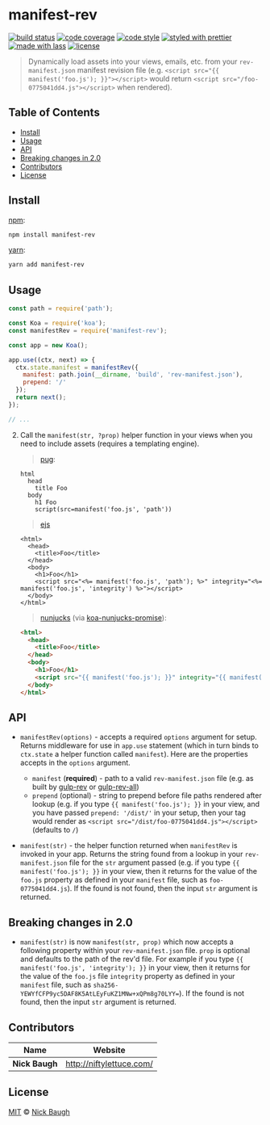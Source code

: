 # manifest-rev

[![build status](https://img.shields.io/travis/ladjs/manifest-rev.svg)](https://travis-ci.org/ladjs/manifest-rev)
[![code coverage](https://img.shields.io/codecov/c/github/ladjs/manifest-rev.svg)](https://codecov.io/gh/ladjs/manifest-rev)
[![code style](https://img.shields.io/badge/code_style-XO-5ed9c7.svg)](https://github.com/sindresorhus/xo)
[![styled with prettier](https://img.shields.io/badge/styled_with-prettier-ff69b4.svg)](https://github.com/prettier/prettier)
[![made with lass](https://img.shields.io/badge/made_with-lass-95CC28.svg)](https://lass.js.org)
[![license](https://img.shields.io/github/license/ladjs/manifest-rev.svg)](<>)

> Dynamically load assets into your views, emails, etc. from your `rev-manifest.json` manifest revision file (e.g. `<script src="{{ manifest('foo.js'); }}"></script>` would return `<script src="/foo-0775041dd4.js"></script>` when rendered).


## Table of Contents

* [Install](#install)
* [Usage](#usage)
* [API](#api)
* [Breaking changes in 2.0](#breaking-changes-in-20)
* [Contributors](#contributors)
* [License](#license)


## Install

[npm][]:

```sh
npm install manifest-rev
```

[yarn][]:

```sh
yarn add manifest-rev
```


## Usage

```js
const path = require('path');

const Koa = require('koa');
const manifestRev = require('manifest-rev');

const app = new Koa();

app.use((ctx, next) => {
  ctx.state.manifest = manifestRev({
    manifest: path.join(__dirname, 'build', 'rev-manifest.json'),
    prepend: '/'
  });
  return next();
});

// ...
```

2. Call the `manifest(str, ?prop)` helper function in your views when you need to include assets (requires a templating engine).

   > [pug][]:

   ```pug
   html
     head
       title Foo
     body
       h1 Foo
       script(src=manifest('foo.js', 'path'))
   ```

   > [ejs][]

   ```ejs
   <html>
     <head>
       <title>Foo</title>
     </head>
     <body>
       <h1>Foo</h1>
       <script src="<%= manifest('foo.js', 'path'); %>" integrity="<%= manifest('foo.js', 'integrity') %>"></script>
     </body>
   </html>
   ```

   > [nunjucks][] (via [koa-nunjucks-promise][]):

   ```html
   <html>
     <head>
       <title>Foo</title>
     </head>
     <body>
       <h1>Foo</h1>
       <script src="{{ manifest('foo.js'); }}" integrity="{{ manifest('foo.js', 'integrity'); }}"></script>
     </body>
   </html>
   ```


## API

* `manifestRev(options)` - accepts a required `options` argument for setup. Returns middleware for use in `app.use` statement (which in turn binds to `ctx.state` a helper function called `manifest`). Here are the properties accepts in the `options` argument.

  * `manifest` (**required**) - path to a valid `rev-manifest.json` file (e.g. as built by [gulp-rev][] or [gulp-rev-all][])
  * `prepend` (optional) - string to prepend before file paths rendered after lookup (e.g. if you type `{{ manifest('foo.js'); }}` in your view, and you have passed `prepend: '/dist/'` in your setup, then your tag would render as `<script src="/dist/foo-0775041dd4.js"></script>` (defaults to `/`)

* `manifest(str)` - the helper function returned when `manifestRev` is invoked in your app. Returns the string found from a lookup in your `rev-manifest.json` file for the `str` argument passed (e.g. if you type `{{ manifest('foo.js'); }}` in your view, then it returns for the value of the `foo.js` property as defined in your `manifest` file, such as `foo-0775041dd4.js`). If the found is not found, then the input `str` argument is returned.


## Breaking changes in 2.0

* `manifest(str)` is now `manifest(str, prop)` which now accepts a following property within your `rev-manifest.json` file. `prop` is optional and defaults to the path of the rev'd file. For example if you type `{{ manifest('foo.js', 'integrity'); }}` in your view, then it returns for the value of the `foo.js` file `integrity` property as defined in your `manifest` file, such as `sha256-YEWYfCFP9yc5DAF8K5AtLEyFuKZ1MNw+xQPm8g70LYY=`). If the found is not found, then the input `str` argument is returned.


## Contributors

| Name           | Website                    |
| -------------- | -------------------------- |
| **Nick Baugh** | <http://niftylettuce.com/> |


## License

[MIT](LICENSE) © [Nick Baugh](http://niftylettuce.com/)


## 

[npm]: https://www.npmjs.com/

[yarn]: https://yarnpkg.com/

[koa-nunjucks-promise]: https://github.com/hanai/koa-nunjucks-promise

[gulp-rev-all]: https://github.com/smysnk/gulp-rev-all

[gulp-rev]: https://github.com/sindresorhus/gulp-rev

[nunjucks]: https://mozilla.github.io/nunjucks/

[pug]: https://github.com/pugjs/pug

[ejs]: http://ejs.co/
